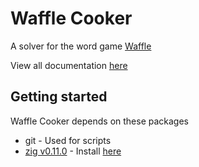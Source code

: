 # Waffle Cooker

A solver for the word game [Waffle](https://wafflegame.net)

View all documentation [here](./documentation/README.md)

## Getting started

Waffle Cooker depends on these packages

- git - Used for scripts
- [zig v0.11.0](https://ziglang.org/) - Install [here](https://ziglang.org/download/)
